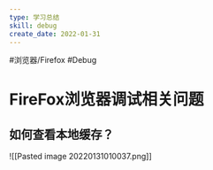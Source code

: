 ```yaml
---
type: 学习总结
skill: debug
create_date: 2022-01-31
---
```


#浏览器/Firefox #Debug

# FireFox浏览器调试相关问题


## 如何查看本地缓存？

![[Pasted image 20220131010037.png]]
